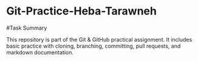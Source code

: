 # Git-Practice-Heba-Tarawneh
#Task Summary

This repository is part of the Git & GitHub practical assignment. It includes basic practice with cloning, branching, committing, pull requests, and markdown documentation.
